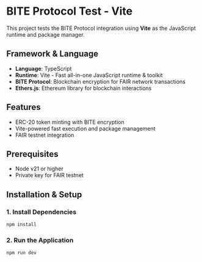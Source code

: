 # BITE Protocol Test - Vite

This project tests the BITE Protocol integration using **Vite** as the JavaScript runtime and package manager.

## Framework & Language
- **Language**: TypeScript
- **Runtime**: Vite - Fast all-in-one JavaScript runtime & toolkit
- **BITE Protocol**: Blockchain encryption for FAIR network transactions
- **Ethers.js**: Ethereum library for blockchain interactions

## Features
- ERC-20 token minting with BITE encryption
- Vite-powered fast execution and package management
- FAIR testnet integration

## Prerequisites
- Node v21 or higher
- Private key for FAIR testnet

## Installation & Setup

### 1. Install Dependencies
```bash
npm install
```

### 2. Run the Application
```bash
npm run dev
```
